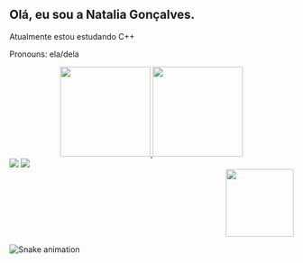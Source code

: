 ## Olá, eu sou a Natalia Gonçalves.

Atualmente estou estudando C++

Pronouns: ela/dela

<div align="center">
  <a href="https://github.com/nataliaag">
  <img height="160em" src="https://github-readme-stats.vercel.app/api?username=nataliaag&show_icons=true&theme=swift&include_all_commits=true&count_private=true"/>
  <img height="160em" src="https://github-readme-stats.vercel.app/api/top-langs/?username=nataliaag&layout=compact&langs_count=7&theme=swift"/>
</div>

<div>  
  <a href="https://www.linkedin.com/in/nataliaag" target="_blank"><img src="https://img.shields.io/badge/-LinkedIn-%230077B5?style=for-the-badge&logo=linkedin&logoColor=white" target="_blank"></a> 
  <a href = "mailto:nataliaag_@hotmail.com"><img src="https://img.shields.io/badge/Microsoft_Outlook-0078D4?style=for-the-badge&logo=microsoft-outlook&logoColor=white" target="_blank"></a>
</div>
  
<div align="right">
    <img width="120" src="https://media.discordapp.net/attachments/693590846460919838/928755969272479794/picasion.com_17466c2aaf1834d9af6b5f545e247ff4.gif">
</div>
 
  ![Snake animation](https://github.com/nataliaag/nataliaag/blob/output/github-contribution-grid-snake.svg)
</div>
  
  

  
